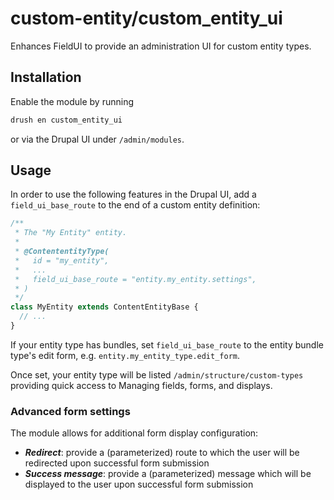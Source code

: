 # custom-entity/custom_entity_ui
Enhances FieldUI to provide an administration UI for custom entity types.

## Installation
Enable the module by running
```sh
drush en custom_entity_ui
```
or via the Drupal UI under ```/admin/modules```.

## Usage
In order to use the following features in the Drupal UI, add a ```field_ui_base_route``` to the end of a custom entity definition:

```php
/**
 * The "My Entity" entity.
 *
 * @ContententityType(
 *   id = "my_entity",
 *   ...
 *   field_ui_base_route = "entity.my_entity.settings",
 * )
 */
class MyEntity extends ContentEntityBase {
  // ...
}
```

If your entity type has bundles, set ```field_ui_base_route``` to the entity bundle type's edit form, e.g. ```entity.my_entity_type.edit_form```.

Once set, your entity type will be listed ```/admin/structure/custom-types``` providing quick access to Managing fields, forms, and displays.

### Advanced form settings
The module allows for additional form display configuration:

- **_Redirect_**: provide a (parameterized) route to which the user will be redirected upon successful form submission
- **_Success message_**: provide a (parameterized) message which will be displayed to the user upon successful form submission


